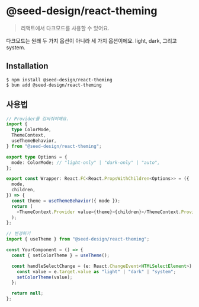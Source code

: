 # @seed-design/react-theming

> 리액트에서 다크모드를 사용할 수 있어요.

다크모드는 원래 두 가지 옵션이 아니라 세 가지 옵션이에요.
light, dark, 그리고 system.

## Installation

```console
$ npm install @seed-design/react-theming
$ bun add @seed-design/react-theming
```

## 사용법

```ts
// Provider를 감싸줘야해요.
import {
  type ColorMode,
  ThemeContext,
  useThemeBehavior,
} from "@seed-design/react-theming";

export type Options = {
  mode: ColorMode; // "light-only" | "dark-only" | "auto",
};

export const Wrapper: React.FC<React.PropsWithChildren<Options>> = ({
  mode,
  children,
}) => {
  const theme = useThemeBehavior({ mode });
  return (
    <ThemeContext.Provider value={theme}>{children}</ThemeContext.Provider>
  );
};

// 변경하기
import { useTheme } from "@seed-design/react-theming";

const YourComponent = () => {
  const { setColorTheme } = useTheme();

  const handleSelectChange = (e: React.ChangeEvent<HTMLSelectElement>) => {
    const value = e.target.value as "light" | "dark" | "system";
    setColorTheme(value);
  };

  return null;
};
```
